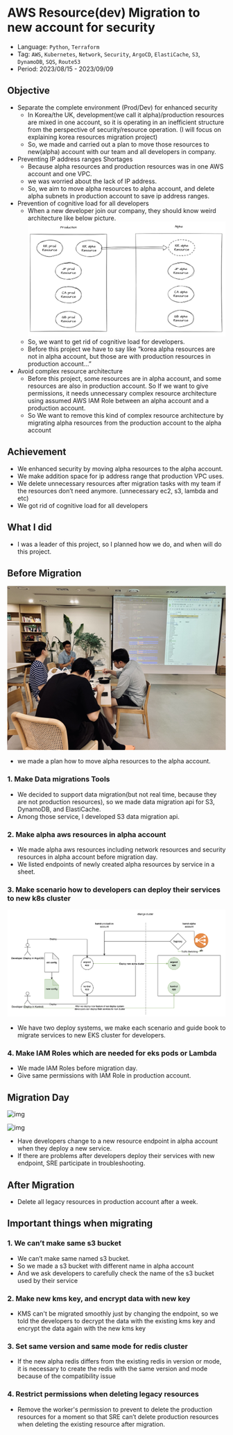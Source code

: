 # AWS Resource(dev) Migration to new account for security

- Language: `Python`, `Terraform`
- Tag: `AWS`, `Kubernetes`, `Network`, `Security`, `ArgoCD`, `ElastiCache`, `S3`, `DynamoDB`, `SQS`, `Route53`
- Period: 2023/08/15 - 2023/09/09

## Objective

- Separate the complete environment (Prod/Dev) for enhanced security
  - In Korea/the UK, development(we call it alpha)/production resources are mixed in one account, so it is operating in an inefficient structure from the perspective of security/resource operation. (I will focus on explaining korea resources migration project)
  - So, we made and carried out a plan to move those resources to new(alpha) account with our team and all developers in company.
- Preventing IP address ranges Shortages
  - Because alpha resources and production resources was in one AWS account and one VPC.
  - we was worried about the lack of IP address.
  - So, we aim to move alpha resources to alpha account, and delete alpha subnets in production account to save ip address ranges.
- Prevention of cognitive load for all developers
  - When a new developer join our company, they should know weird architecture like below picture.
    ![img](./images/Untitled.png)
  - So, we want to get rid of cognitive load for developers.
  - Before this project we have to say like ”korea alpha resources are not in alpha account, but those are with production resources in production account…”
- Avoid complex resource architecture
  - Before this project, some resources are in alpha account, and some resources are also in production account. So If we want to give permissions, it needs unnecessary complex resource architecture using assumed AWS IAM Role between an alpha account and a production account.
  - So We want to remove this kind of complex resource architecture by migrating alpha resources from the production account to the alpha account

## Achievement

- We enhanced security by moving alpha resources to the alpha account.
- We make addition space for ip address range that production VPC uses.
- We delete unnecessary resources after migration tasks with my team if the resources don’t need anymore. (unnecessary ec2, s3, lambda and etc)
- We got rid of cognitive load for all developers

## What I did

- I was a leader of this project, so I planned how we do, and when will do this project.

## Before Migration

![img](./images/IMG_8996.jpg)

- we made a plan how to move alpha resources to the alpha account.

### 1. Make Data migrations Tools

- We decided to support data migration(but not real time, because they are not production resources), so we made data migration api for S3, DynamoDB, and ElastiCache.
- Among those service, I developed S3 data migration api.

### 2. Make alpha aws resources in alpha account

- We made alpha aws resources including network resources and security resources in alpha account before migration day.
- We listed endpoints of newly created alpha resources by service in a sheet.

### 3. Make scenario how to developers can deploy their services to new k8s cluster

![img](./images/Untitled%201.png)

- We have two deploy systems, we make each scenario and guide book to migrate services to new EKS cluster for developers.

### 4. Make IAM Roles which are needed for eks pods or Lambda

- We made IAM Roles before migration day.
- Give same permissions with IAM Role in production account.

## Migration Day

![img](./images/20230823_111605.jpg)

![img](./images/20230823_111631.jpg)

- Have developers change to a new resource endpoint in alpha account when they deploy a new service.
- If there are problems after developers deploy their services with new endpoint, SRE participate in troubleshooting.

## After Migration

- Delete all legacy resources in production account after a week.

## Important things when migrating

### 1. We can’t make same s3 bucket

- We can’t make same named s3 bucket.
- So we made a s3 bucket with different name in alpha account
- And we ask developers to carefully check the name of the s3 bucket used by their service

### 2. Make new kms key, and encrypt data with new key

- KMS can't be migrated smoothly just by changing the endpoint, so we told the developers to decrypt the data with the existing kms key and encrypt the data again with the new kms key

### 3. Set same version and same mode for redis cluster

- If the new alpha redis differs from the existing redis in version or mode, it is necessary to create the redis with the same version and mode because of the compatibility issue

### 4. Restrict permissions when deleting legacy resources

- Remove the worker's permission to prevent to delete the production resources for a moment so that SRE can’t delete production resources when deleting the existing resource after migration.
